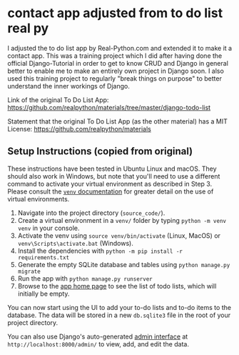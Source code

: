 # contact app adjusted from to do list real py
  I adjusted the to do list app by Real-Python.com and extended it to make it a contact app. This was a training project which I did after having done the official Django-Tutorial in order to get to know CRUD and Django in general better to enable me to make an entirely own project in Django soon. I also used this training project to regularly "break things on purpose" to better understand the inner workings of Django.
  
Link of the original To Do List App:
https://github.com/realpython/materials/tree/master/django-todo-list

Statement that the original To Do List App (as the other material) has a MIT License:
https://github.com/realpython/materials


## Setup Instructions (copied from original)

These instructions have been tested in Ubuntu Linux and macOS. They should also work in Windows, but note that you'll need to use a different command to activate your virtual environment as described in Step 3. Please consult the [`venv` documentation](https://docs.python.org/3/library/venv.html#creating-virtual-environments) for greater detail on the use of virtual environments.

1. Navigate into the project directory (`source_code/`).
2. Create a virtual environment in a `venv/` folder by typing `python -m venv venv` in your console.
3. Activate the venv using `source venv/bin/activate` (Linux, MacOS) or `venv\Scripts\activate.bat` (Windows).
4. Install the dependencies with `python -m pip install -r requirements.txt`
5. Generate the empty SQLite database and tables using `python manage.py migrate`
5. Run the app with `python manage.py runserver`
6. Browse to the [app home page](http://localhost:8000/) to see the list of todo lists, which will initially be empty. 

You can now start using the UI to add your to-do lists and to-do items to the database. The data will be stored in a new `db.sqlite3` file in the root of your project directory.

You can also use Django's auto-generated [admin interface](https://realpython.com/customize-django-admin-python/#setting-up-the-django-admin) at `http://localhost:8000/admin/` to view, add, and edit the data.
